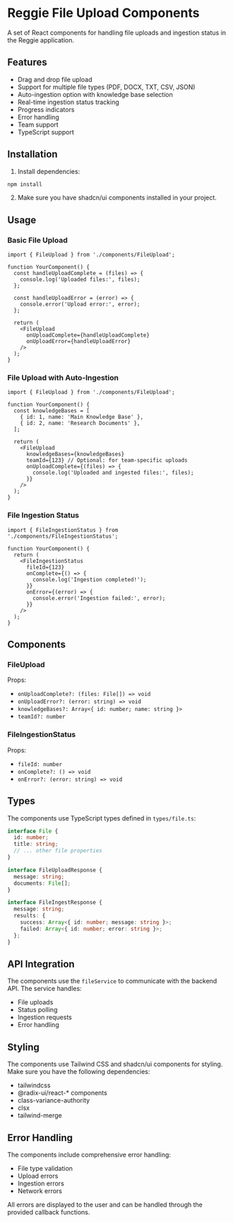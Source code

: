 # Reggie File Upload Components

A set of React components for handling file uploads and ingestion status in the Reggie application.

## Features

- Drag and drop file upload
- Support for multiple file types (PDF, DOCX, TXT, CSV, JSON)
- Auto-ingestion option with knowledge base selection
- Real-time ingestion status tracking
- Progress indicators
- Error handling
- Team support
- TypeScript support

## Installation

1. Install dependencies:
```bash
npm install
```

2. Make sure you have shadcn/ui components installed in your project.

## Usage

### Basic File Upload

```tsx
import { FileUpload } from './components/FileUpload';

function YourComponent() {
  const handleUploadComplete = (files) => {
    console.log('Uploaded files:', files);
  };

  const handleUploadError = (error) => {
    console.error('Upload error:', error);
  };

  return (
    <FileUpload
      onUploadComplete={handleUploadComplete}
      onUploadError={handleUploadError}
    />
  );
}
```

### File Upload with Auto-Ingestion

```tsx
import { FileUpload } from './components/FileUpload';

function YourComponent() {
  const knowledgeBases = [
    { id: 1, name: 'Main Knowledge Base' },
    { id: 2, name: 'Research Documents' },
  ];

  return (
    <FileUpload
      knowledgeBases={knowledgeBases}
      teamId={123} // Optional: for team-specific uploads
      onUploadComplete={(files) => {
        console.log('Uploaded and ingested files:', files);
      }}
    />
  );
}
```

### File Ingestion Status

```tsx
import { FileIngestionStatus } from './components/FileIngestionStatus';

function YourComponent() {
  return (
    <FileIngestionStatus
      fileId={123}
      onComplete={() => {
        console.log('Ingestion completed!');
      }}
      onError={(error) => {
        console.error('Ingestion failed:', error);
      }}
    />
  );
}
```

## Components

### FileUpload

Props:
- `onUploadComplete?: (files: File[]) => void`
- `onUploadError?: (error: string) => void`
- `knowledgeBases?: Array<{ id: number; name: string }>`
- `teamId?: number`

### FileIngestionStatus

Props:
- `fileId: number`
- `onComplete?: () => void`
- `onError?: (error: string) => void`

## Types

The components use TypeScript types defined in `types/file.ts`:

```typescript
interface File {
  id: number;
  title: string;
  // ... other file properties
}

interface FileUploadResponse {
  message: string;
  documents: File[];
}

interface FileIngestResponse {
  message: string;
  results: {
    success: Array<{ id: number; message: string }>;
    failed: Array<{ id: number; error: string }>;
  };
}
```

## API Integration

The components use the `fileService` to communicate with the backend API. The service handles:

- File uploads
- Status polling
- Ingestion requests
- Error handling

## Styling

The components use Tailwind CSS and shadcn/ui components for styling. Make sure you have the following dependencies:

- tailwindcss
- @radix-ui/react-* components
- class-variance-authority
- clsx
- tailwind-merge

## Error Handling

The components include comprehensive error handling:

- File type validation
- Upload errors
- Ingestion errors
- Network errors

All errors are displayed to the user and can be handled through the provided callback functions. 